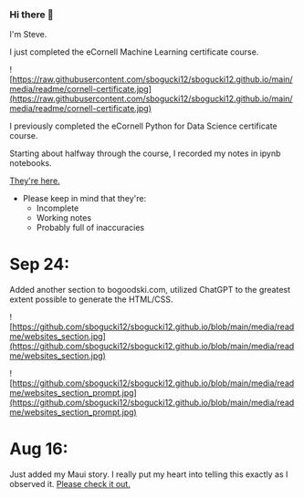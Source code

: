 ### Hi there 👋

I'm Steve. 

I just completed the eCornell Machine Learning certificate course.  

![https://raw.githubusercontent.com/sbogucki12/sbogucki12.github.io/main/media/readme/cornell-certificate.jpg](https://raw.githubusercontent.com/sbogucki12/sbogucki12.github.io/main/media/readme/cornell-certificate.jpg)


I previously completed the eCornell Python for Data Science certificate course.  

Starting about halfway through the course, I recorded my notes in ipynb notebooks.   

[They're here.](https://github.com/sbogucki12/datascience)

- Please keep in mind that they're:
  - Incomplete
  - Working notes
  - Probably full of inaccuracies



# Sep 24: 

Added another section to bogoodski.com, utilized ChatGPT to the greatest extent possible to generate the HTML/CSS.

![https://github.com/sbogucki12/sbogucki12.github.io/blob/main/media/readme/websites_section.jpg](https://github.com/sbogucki12/sbogucki12.github.io/blob/main/media/readme/websites_section.jpg)

![https://github.com/sbogucki12/sbogucki12.github.io/blob/main/media/readme/websites_section_prompt.jpg](https://github.com/sbogucki12/sbogucki12.github.io/blob/main/media/readme/websites_section_prompt.jpg)



# Aug 16:

Just added my Maui story.  I really put my heart into telling this exactly as I observed it.  [Please check it out.](https://bogoodski.com/maui.html)



 




